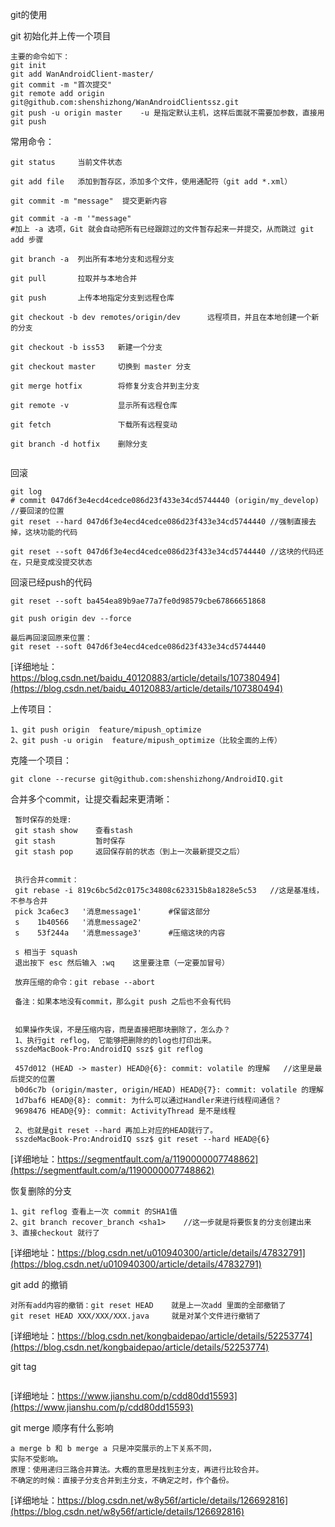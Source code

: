 
git的使用

git 初始化并上传一个项目
```
主要的命令如下：
git init
git add WanAndroidClient-master/
git commit -m "首次提交"
git remote add origin git@github.com:shenshizhong/WanAndroidClientssz.git
git push -u origin master    -u 是指定默认主机，这样后面就不需要加参数，直接用git push
```
常用命令：
```
git status     当前文件状态

git add file   添加到暂存区，添加多个文件，使用通配符（git add *.xml）

git commit -m "message"  提交更新内容

git commit -a -m '"message"   
#加上 -a 选项，Git 就会自动把所有已经跟踪过的文件暂存起来一并提交，从而跳过 git add 步骤

git branch -a  列出所有本地分支和远程分支

git pull       拉取并与本地合并

git push       上传本地指定分支到远程仓库

git checkout -b dev remotes/origin/dev      远程项目，并且在本地创建一个新的分支

git checkout -b iss53   新建一个分支

git checkout master     切换到 master 分支

git merge hotfix        将修复分支合并到主分支

git remote -v           显示所有远程仓库

git fetch               下载所有远程变动

git branch -d hotfix    删除分支


```

回滚
```
git log
# commit 047d6f3e4ecd4cedce086d23f433e34cd5744440 (origin/my_develop) //要回滚的位置
git reset --hard 047d6f3e4ecd4cedce086d23f433e34cd5744440 //强制直接去掉，这块功能的代码

git reset --soft 047d6f3e4ecd4cedce086d23f433e34cd5744440 //这块的代码还在，只是变成没提交状态

```

回滚已经push的代码
```
git reset --soft ba454ea89b9ae77a7fe0d98579cbe67866651868

git push origin dev --force

最后再回滚回原来位置：
git reset --soft 047d6f3e4ecd4cedce086d23f433e34cd5744440

```
[详细地址：https://blog.csdn.net/baidu_40120883/article/details/107380494](https://blog.csdn.net/baidu_40120883/article/details/107380494)

上传项目： 
```
1、git push origin  feature/mipush_optimize
2、git push -u origin  feature/mipush_optimize（比较全面的上传）
```
克隆一个项目：
```
git clone --recurse git@github.com:shenshizhong/AndroidIQ.git
```

合并多个commit，让提交看起来更清晰：
```
 暂时保存的处理:
 git stash show    查看stash
 git stash         暂时保存
 git stash pop     返回保存前的状态（到上一次最新提交之后）
 
 
 执行合并commit：
 git rebase -i 819c6bc5d2c0175c34808c623315b8a1828e5c53   //这是基准线，不参与合并
 pick 3ca6ec3   '消息message1'      #保留这部分
 s    1b40566   '消息message2'
 s    53f244a   '消息message3'      #压缩这块的内容
 
 s 相当于 squash
 退出按下 esc 然后输入 :wq    这里要注意（一定要加冒号）

 放弃压缩的命令：git rebase --abort

 备注：如果本地没有commit，那么git push 之后也不会有代码


 如果操作失误，不是压缩内容，而是直接把那块删除了，怎么办？
 1、执行git reflog， 它能够把删除的的log也打印出来。
 sszdeMacBook-Pro:AndroidIQ ssz$ git reflog

 457d012 (HEAD -> master) HEAD@{6}: commit: volatile 的理解   //这里是最后提交的位置
 b0d6c7b (origin/master, origin/HEAD) HEAD@{7}: commit: volatile 的理解
 1d7baf6 HEAD@{8}: commit: 为什么可以通过Handler来进行线程间通信？
 9698476 HEAD@{9}: commit: ActivityThread 是不是线程

 2、也就是git reset --hard 再加上对应的HEAD就行了。
 sszdeMacBook-Pro:AndroidIQ ssz$ git reset --hard HEAD@{6}

```
[详细地址：https://segmentfault.com/a/1190000007748862](https://segmentfault.com/a/1190000007748862)

恢复删除的分支
```
1、git reflog 查看上一次 commit 的SHA1值
2、git branch recover_branch <sha1>    //这一步就是将要恢复的分支创建出来
3、直接checkout 就行了

```
[详细地址：https://blog.csdn.net/u010940300/article/details/47832791](https://blog.csdn.net/u010940300/article/details/47832791)

git add 的撤销
```
对所有add内容的撤销：git reset HEAD    就是上一次add 里面的全部撤销了
git reset HEAD XXX/XXX/XXX.java     就是对某个文件进行撤销了
```
[详细地址：https://blog.csdn.net/kongbaidepao/article/details/52253774](https://blog.csdn.net/kongbaidepao/article/details/52253774)

git tag
```
```
[详细地址：https://www.jianshu.com/p/cdd80dd15593](https://www.jianshu.com/p/cdd80dd15593)

git merge 顺序有什么影响
```
a merge b 和 b merge a 只是冲突展示的上下关系不同，
实际不受影响。
原理：使用递归三路合并算法。大概的意思是找到主分支，再进行比较合并。
不确定的时候：直接子分支合并到主分支，不确定之时，作个备份。
```
[详细地址：https://blog.csdn.net/w8y56f/article/details/126692816](https://blog.csdn.net/w8y56f/article/details/126692816)